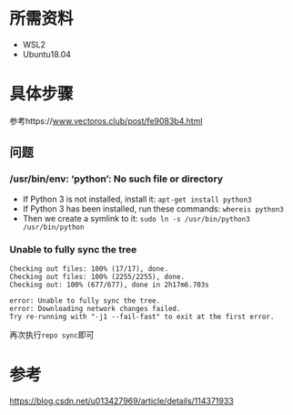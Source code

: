 # 所需资料
- WSL2
- Ubuntu18.04

# 具体步骤
参考https://www.vectoros.club/post/fe9083b4.html
## 问题
### /usr/bin/env: ‘python’: No such file or directory
- If Python 3 is not installed, install it: `apt-get install python3`
- If Python 3 has been installed, run these commands: `whereis python3`
- Then we create a symlink to it: `sudo ln -s /usr/bin/python3 /usr/bin/python`
### Unable to fully sync the tree
```
Checking out files: 100% (17/17), done.
Checking out files: 100% (2255/2255), done.
Checking out: 100% (677/677), done in 2h17m6.703s

error: Unable to fully sync the tree.
error: Downloading network changes failed.
Try re-running with "-j1 --fail-fast" to exit at the first error.
```
再次执行`repo sync`即可
# 参考
https://blog.csdn.net/u013427969/article/details/114371933
